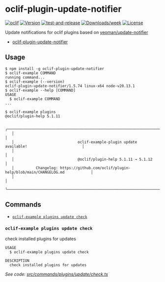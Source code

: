 # oclif-plugin-update-notifier
[![oclif](https://img.shields.io/badge/cli-oclif-brightgreen.svg)](https://oclif.io)
[![Version](https://img.shields.io/npm/v/oclif-plugin-update-notifier.svg?label=oclif-plugin-update-notifier)](https://npmjs.org/package/oclif-plugin-update-notifier)
[![test-and-release](https://github.com/jayree/oclif-plugin-update-notifier/actions/workflows/release.yml/badge.svg)](https://github.com/jayree/oclif-plugin-update-notifier/actions/workflows/release.yml)
[![Downloads/week](https://img.shields.io/npm/dw/oclif-plugin-update-notifier.svg)](https://npmjs.org/package/oclif-plugin-update-notifier)
[![License](https://img.shields.io/npm/l/oclif-plugin-update-notifier.svg)](https://github.com/jayree/oclif-plugin-update-notifier/blob/main/package.json)

Update notifications for oclif plugins based on [yeoman/update-notifier](https://github.com/yeoman/update-notifier)

<!-- toc -->
* [oclif-plugin-update-notifier](#oclif-plugin-update-notifier)
<!-- tocstop -->

## Usage

<!-- usage -->
```sh-session
$ npm install -g oclif-plugin-update-notifier
$ oclif-example COMMAND
running command...
$ oclif-example (--version)
oclif-plugin-update-notifier/1.5.74 linux-x64 node-v20.13.1
$ oclif-example --help [COMMAND]
USAGE
  $ oclif-example COMMAND
...
```
<!-- usagestop -->

```sh-session
$ oclif-example plugins
@oclif/plugin-help 5.1.11

   ╭────────────────────────────────────────────────────────────────────────────────────────────╮
   │                                                                                            │
   │                             oclif-example-plugin update available!                         │
   │                                                                                            │
   │                             @oclif/plugin-help 5.1.11 → 5.1.12                             │
   │          Changelog: https://github.com/oclif/plugin-help/blob/main/CHANGELOG.md            │
   │                                                                                            │
   ╰────────────────────────────────────────────────────────────────────────────────────────────╯
```
## Commands

<!-- commands -->
* [`oclif-example plugins update check`](#oclif-example-plugins-update-check)

### `oclif-example plugins update check`

check installed plugins for updates

```
USAGE
  $ oclif-example plugins update check

DESCRIPTION
  check installed plugins for updates
```

_See code: [src/commands/plugins/update/check.ts](https://github.com/jayree/oclif-plugin-update-notifier/blob/v1.5.74/src/commands/plugins/update/check.ts)_
<!-- commandsstop -->
